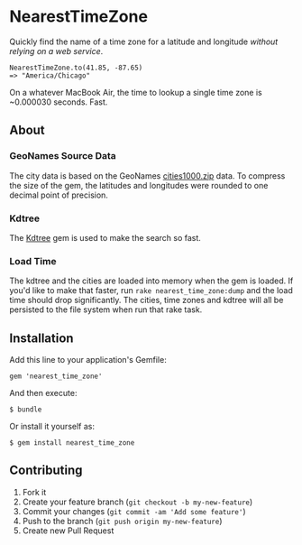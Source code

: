 # NearestTimeZone

Quickly find the name of a time zone for a latitude and longitude *without relying on a web service*.

    NearestTimeZone.to(41.85, -87.65)
    => "America/Chicago"

On a whatever MacBook Air, the time to lookup a single time zone is ~0.000030 seconds. Fast.

## About

### GeoNames Source Data

The city data is based on the GeoNames [cities1000.zip](http://download.geonames.org/export/dump/) data. To compress the size of the gem, the latitudes and longitudes were rounded to one decimal point of precision.

### Kdtree

The [Kdtree](https://github.com/gurgeous/kdtree) gem is used to make the search so fast.

### Load Time

The kdtree and the cities are loaded into memory when the gem is loaded. If you'd like to make that faster, run `rake nearest_time_zone:dump` and the load time should drop significantly. The cities, time zones and kdtree will all be persisted to the file system when run that rake task.

## Installation

Add this line to your application's Gemfile:

    gem 'nearest_time_zone'

And then execute:

    $ bundle

Or install it yourself as:

    $ gem install nearest_time_zone

## Contributing

1. Fork it
2. Create your feature branch (`git checkout -b my-new-feature`)
3. Commit your changes (`git commit -am 'Add some feature'`)
4. Push to the branch (`git push origin my-new-feature`)
5. Create new Pull Request
